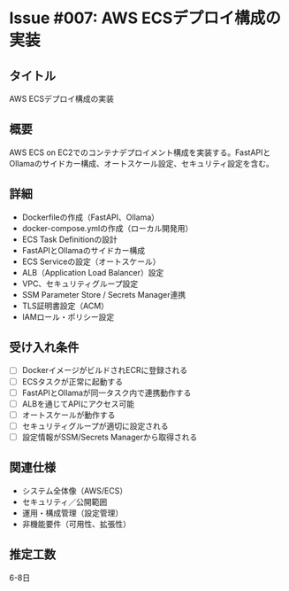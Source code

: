 # Issue #007: AWS ECSデプロイ構成の実装

## タイトル
AWS ECSデプロイ構成の実装

## 概要
AWS ECS on EC2でのコンテナデプロイメント構成を実装する。FastAPIとOllamaのサイドカー構成、オートスケール設定、セキュリティ設定を含む。

## 詳細
- Dockerfileの作成（FastAPI、Ollama）
- docker-compose.ymlの作成（ローカル開発用）
- ECS Task Definitionの設計
- FastAPIとOllamaのサイドカー構成
- ECS Serviceの設定（オートスケール）
- ALB（Application Load Balancer）設定
- VPC、セキュリティグループ設定
- SSM Parameter Store / Secrets Manager連携
- TLS証明書設定（ACM）
- IAMロール・ポリシー設定

## 受け入れ条件
- [ ] DockerイメージがビルドされECRに登録される
- [ ] ECSタスクが正常に起動する
- [ ] FastAPIとOllamaが同一タスク内で連携動作する
- [ ] ALBを通じてAPIにアクセス可能
- [ ] オートスケールが動作する
- [ ] セキュリティグループが適切に設定される
- [ ] 設定情報がSSM/Secrets Managerから取得される

## 関連仕様
- システム全体像（AWS/ECS）
- セキュリティ／公開範囲
- 運用・構成管理（設定管理）
- 非機能要件（可用性、拡張性）

## 推定工数
6-8日
